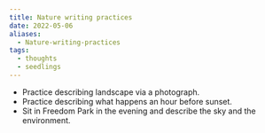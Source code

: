 ```yaml
---
title: Nature writing practices
date: 2022-05-06
aliases:
  - Nature-writing-practices
tags:
  - thoughts
  - seedlings
---
```

- Practice describing landscape via a photograph.
- Practice describing what happens an hour before sunset.
- Sit in Freedom Park in the evening and describe the sky and the environment.